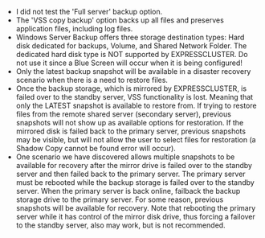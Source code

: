 - I did not test the 'Full server' backup option. 
- The 'VSS copy backup' option backs up all files and preserves application files, including log files.
- Windows Server Backup offers three storage destination types: Hard disk dedicated for backups, Volume, and Shared Network Folder.
The dedicated hard disk type is NOT supported by EXPRESSCLUSTER. Do not use it since a Blue Screen will occur when it is being configured!
- Only the latest backup snapshot will be available in a disaster recovery scenario when there is a need to restore files.
- Once the backup storage, which is mirrored by EXPRESSCLUSTER, is failed over to the standby server, VSS functionality is lost. Meaning that only the LATEST snapshot is available to restore from. If trying to restore files from the remote shared server (secondary server), previous snapshots will not show up as available options for restoration. If the mirrored disk is failed back to the primary server, previous snapshots may be visible, but will not allow the user to select files for restoration (a Shadow Copy cannot be found error will occur).
- One scenario we have discovered allows multiple snapshots to be available for recovery after the mirror drive is failed over to the standby server and then failed back to the primary server. The primary server must be rebooted while the backup storage is failed over to the standby server. When the primary server is back online, failback the backup storage drive to the primary server. For some reason, previous snapshots will be available for recovery. Note that rebooting the primary server while it has control of the mirror disk drive, thus forcing a failover to the standby server, also may work, but is not recommended.
